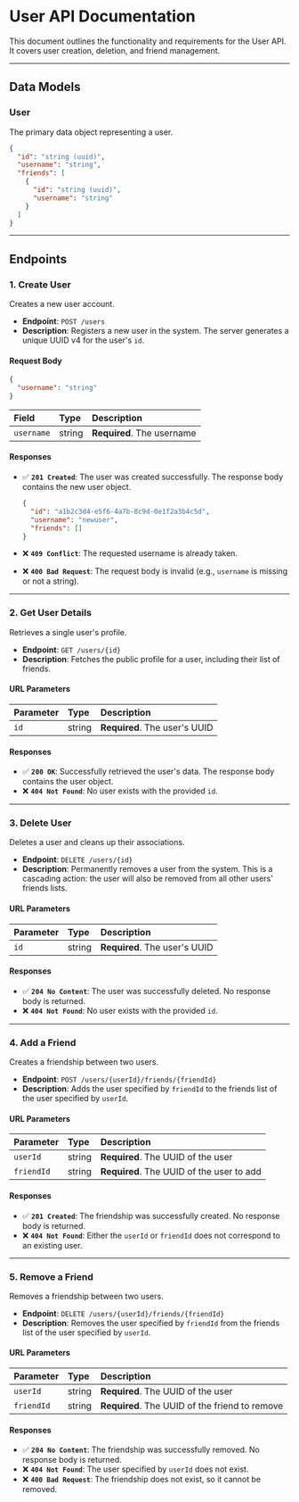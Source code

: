 # User API Documentation

This document outlines the functionality and requirements for the User API. It covers user creation, deletion, and friend management.

-----

## Data Models

### User

The primary data object representing a user.

```json
{
  "id": "string (uuid)",
  "username": "string",
  "friends": [
    {
      "id": "string (uuid)",
      "username": "string"
    }
  ]
}
```

-----

## Endpoints

### 1\. Create User

Creates a new user account.

  - **Endpoint**: `POST /users`
  - **Description**: Registers a new user in the system. The server generates a unique UUID v4 for the user's `id`.

#### Request Body

```json
{
  "username": "string"
}
```

| Field      | Type   | Description                |
| :--------- | :----- | :------------------------- |
| `username` | string | **Required**. The username |

#### Responses

  - ✅ **`201 Created`**: The user was created successfully. The response body contains the new user object.

    ```json
    {
      "id": "a1b2c3d4-e5f6-4a7b-8c9d-0e1f2a3b4c5d",
      "username": "newuser",
      "friends": []
    }
    ```

  - ❌ **`409 Conflict`**: The requested username is already taken.

  - ❌ **`400 Bad Request`**: The request body is invalid (e.g., `username` is missing or not a string).

-----

### 2\. Get User Details

Retrieves a single user's profile.

  - **Endpoint**: `GET /users/{id}`
  - **Description**: Fetches the public profile for a user, including their list of friends.

#### URL Parameters

| Parameter | Type   | Description                       |
| :-------- | :----- | :-------------------------------- |
| `id`      | string | **Required**. The user's UUID |

#### Responses

  - ✅ **`200 OK`**: Successfully retrieved the user's data. The response body contains the user object.
  - ❌ **`404 Not Found`**: No user exists with the provided `id`.

-----

### 3\. Delete User

Deletes a user and cleans up their associations.

  - **Endpoint**: `DELETE /users/{id}`
  - **Description**: Permanently removes a user from the system. This is a cascading action: the user will also be removed from all other users' friends lists.

#### URL Parameters

| Parameter | Type   | Description                       |
| :-------- | :----- | :-------------------------------- |
| `id`      | string | **Required**. The user's UUID |

#### Responses

  - ✅ **`204 No Content`**: The user was successfully deleted. No response body is returned.
  - ❌ **`404 Not Found`**: No user exists with the provided `id`.

-----

### 4\. Add a Friend

Creates a friendship between two users.

  - **Endpoint**: `POST /users/{userId}/friends/{friendId}`
  - **Description**: Adds the user specified by `friendId` to the friends list of the user specified by `userId`.

#### URL Parameters

| Parameter  | Type   | Description                                   |
| :--------- | :----- | :-------------------------------------------- |
| `userId`   | string | **Required**. The UUID of the user           |
| `friendId` | string | **Required**. The UUID of the user to add |

#### Responses

  - ✅ **`201 Created`**: The friendship was successfully created. No response body is returned.
  - ❌ **`404 Not Found`**: Either the `userId` or `friendId` does not correspond to an existing user.

-----

### 5\. Remove a Friend

Removes a friendship between two users.

  - **Endpoint**: `DELETE /users/{userId}/friends/{friendId}`
  - **Description**: Removes the user specified by `friendId` from the friends list of the user specified by `userId`.

#### URL Parameters

| Parameter  | Type   | Description                                     |
| :--------- | :----- | :---------------------------------------------- |
| `userId`   | string | **Required**. The UUID of the user             |
| `friendId` | string | **Required**. The UUID of the friend to remove |

#### Responses

  - ✅ **`204 No Content`**: The friendship was successfully removed. No response body is returned.
  - ❌ **`404 Not Found`**: The user specified by `userId` does not exist.
  - ❌ **`400 Bad Request`**: The friendship does not exist, so it cannot be removed.